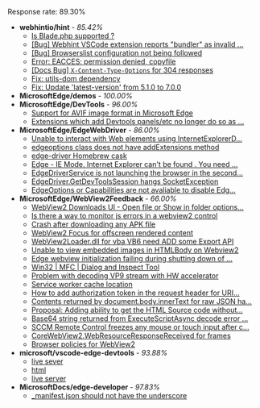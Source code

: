 Response rate: 89.30%

* **webhintio/hint** - _85.42%_
  * [Is Blade.php supported ?](https://github.com/webhintio/hint/issues/5569)
  * [[Bug] Webhint VSCode extension reports "bundler" as invalid ...](https://github.com/webhintio/hint/issues/5563)
  * [[Bug] Browserslist configuration not being followed](https://github.com/webhintio/hint/issues/5556)
  * [Error: EACCES: permission denied, copyfile](https://github.com/webhintio/hint/issues/5432)
  * [[Docs Bug] `X-Content-Type-Options` for 304 responses](https://github.com/webhintio/hint/issues/5417)
  * [Fix: utils-dom dependency](https://github.com/webhintio/hint/pull/5564)
  * [Fix: Update 'latest-version' from 5.1.0 to 7.0.0](https://github.com/webhintio/hint/pull/5471)
* **MicrosoftEdge/demos** - _100.00%_
* **MicrosoftEdge/DevTools** - _96.00%_
  * [Support for AVIF image format in Microsoft Edge](https://github.com/MicrosoftEdge/DevTools/issues/164)
  * [Extensions which add Devtools panels/etc no longer do so as ...](https://github.com/MicrosoftEdge/DevTools/issues/163)
* **MicrosoftEdge/EdgeWebDriver** - _86.00%_
  * [Unable to interact with Web elements using InternetExplorerD...](https://github.com/MicrosoftEdge/EdgeWebDriver/issues/91)
  * [edgeoptions class does not have addExtensions method ](https://github.com/MicrosoftEdge/EdgeWebDriver/issues/90)
  * [edge-driver Homebrew cask](https://github.com/MicrosoftEdge/EdgeWebDriver/issues/89)
  * [Edge - IE Mode. Internet Explorer can't be found . You need ...](https://github.com/MicrosoftEdge/EdgeWebDriver/issues/88)
  * [EdgeDriverService is not launching the browser in the second...](https://github.com/MicrosoftEdge/EdgeWebDriver/issues/75)
  * [EdgeDriver.GetDevToolsSession hangs SocketException](https://github.com/MicrosoftEdge/EdgeWebDriver/issues/65)
  * [EdgeOptions or Capabilities are not avaliable to disable Edg...](https://github.com/MicrosoftEdge/EdgeWebDriver/issues/61)
* **MicrosoftEdge/WebView2Feedback** - _66.00%_
  * [WebView2 Downloads UI - Open file or  Show in folder options...](https://github.com/MicrosoftEdge/WebView2Feedback/issues/3578)
  * [Is there a way to monitor js errors in a webview2 control ](https://github.com/MicrosoftEdge/WebView2Feedback/issues/3577)
  * [Crash after downloading any APK file](https://github.com/MicrosoftEdge/WebView2Feedback/issues/3569)
  * [WebView2 Focus for offscreen rendered content](https://github.com/MicrosoftEdge/WebView2Feedback/issues/3541)
  * [WebView2Loader.dll for vba,VB6 need ADD some Export API](https://github.com/MicrosoftEdge/WebView2Feedback/issues/3536)
  * [Unable to view embedded images in HTMLBody on Webview2](https://github.com/MicrosoftEdge/WebView2Feedback/issues/3535)
  * [Edge webview initialization failing during shutting down of ...](https://github.com/MicrosoftEdge/WebView2Feedback/issues/3574)
  * [Win32 | MFC | Dialog and Inspect Tool](https://github.com/MicrosoftEdge/WebView2Feedback/issues/3572)
  * [Problem with decoding VP9 stream with HW accelerator](https://github.com/MicrosoftEdge/WebView2Feedback/issues/3571)
  * [Service worker cache location](https://github.com/MicrosoftEdge/WebView2Feedback/issues/3567)
  * [How to add authorization token in the request header for URI...](https://github.com/MicrosoftEdge/WebView2Feedback/issues/3564)
  * [Contents returned by document.body.innerText for raw JSON ha...](https://github.com/MicrosoftEdge/WebView2Feedback/issues/3560)
  * [Proposal: Adding ability to get the HTML Source code without...](https://github.com/MicrosoftEdge/WebView2Feedback/issues/3557)
  * [Base64 string returned from ExecuteScriptAsync decode error ...](https://github.com/MicrosoftEdge/WebView2Feedback/issues/3555)
  * [SCCM Remote Control freezes any mouse or touch input after c...](https://github.com/MicrosoftEdge/WebView2Feedback/issues/3546)
  * [CoreWebView2.WebResourceResponseReceived for frames](https://github.com/MicrosoftEdge/WebView2Feedback/issues/3540)
  * [Browser policies for WebView2](https://github.com/MicrosoftEdge/WebView2Feedback/issues/3528)
* **microsoft/vscode-edge-devtools** - _93.88%_
  * [live sever](https://github.com/microsoft/vscode-edge-devtools/issues/1570)
  * [html](https://github.com/microsoft/vscode-edge-devtools/issues/1569)
  * [live server](https://github.com/microsoft/vscode-edge-devtools/issues/1568)
* **MicrosoftDocs/edge-developer** - _97.83%_
  * [_manifest.json should not have the underscore](https://github.com/MicrosoftDocs/edge-developer/issues/2651)